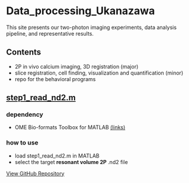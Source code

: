 # Data_processing_Ukanazawa

This site presents our two-photon imaging experiments, data analysis pipeline, and representative results.

## Contents

- 2P in vivo calcium imaging, 3D registration (major)
- slice registration, cell finding, visualization and quantification (minor)
- repo for the behavioral programs

## [step1_read_nd2.m](https://github.com/qingruiliu/data_processing_Ukanazawa/blob/main/2P_data_processing_MATLAB/step1_read_nd2.m)

### dependency

- OME Bio-formats Toolbox for MATLAB [(links)](https://www.openmicroscopy.org/bio-formats/downloads/)

### how to use

- load step1_read_nd2.m in MATLAB
- select the target **resonant volume 2P** .nd2 file

[View GitHub Repository](https://github.com/qingruiliu/data_processing_Ukanazawa)
